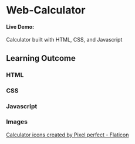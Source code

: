 # Web-Calculator
#### Live Demo: <br>
Calculator built with HTML, CSS, and Javascript

## Learning Outcome

### HTML

### CSS

### Javascript


### Images
<a href="https://www.flaticon.com/free-icons/calculator" title="calculator icons">Calculator icons created by Pixel perfect - Flaticon</a>